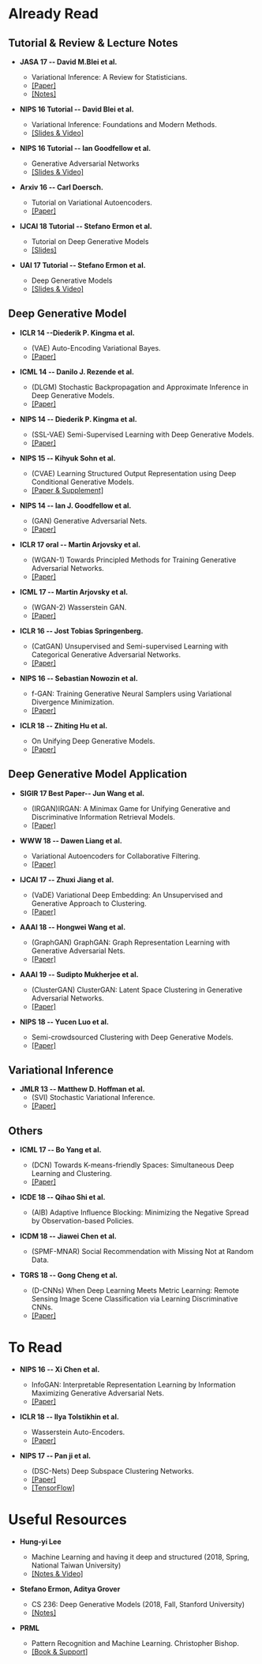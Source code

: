# Already Read

## Tutorial & Review & Lecture Notes 

- **JASA 17 -- David M.Blei et al.**
  - Variational Inference: A Review for Statisticians.    
  - [[Paper]](https://arxiv.org/abs/1601.00670)
  - [[Notes]](https://www.cs.princeton.edu/courses/archive/fall11/cos597C/lectures/variational-inference-i.pdf)

- **NIPS 16 Tutorial -- David Blei et al.**
  - Variational Inference: Foundations and Modern Methods.   
  - [[Slides & Video]](https://nips.cc/Conferences/2016/Schedule?showEvent=6199)

- **NIPS 16 Tutorial -- Ian Goodfellow et al.**
  - Generative Adversarial Networks
  - [[Slides & Video]](https://nips.cc/Conferences/2016/Schedule?showEvent=6202)

- **Arxiv 16 -- Carl Doersch.**
  - Tutorial on Variational Autoencoders.   
  - [[Paper]](https://arxiv.org/abs/1606.05908)

- **IJCAI 18 Tutorial -- Stefano Ermon et al.**
  - Tutorial on Deep Generative Models
  - [[Slides]](https://ermongroup.github.io/generative-models/)
  
- **UAI 17 Tutorial -- Stefano Ermon et al.**
  - Deep Generative Models
  - [[Slides & Video]](http://auai.org/uai2017/tutorials.php)

## Deep Generative Model

- **ICLR 14 --Diederik P. Kingma et al.**
  - (VAE) Auto-Encoding Variational Bayes.   
  - [[Paper]](https://arxiv.org/abs/1312.6114)

- **ICML 14 -- Danilo J. Rezende et al.**
  - (DLGM) Stochastic Backpropagation and Approximate Inference in Deep Generative Models.  
  - [[Paper]](https://arxiv.org/pdf/1401.4082v3.pdf)
  
- **NIPS 14 -- Diederik P. Kingma et al.**
  - (SSL-VAE) Semi-Supervised Learning with Deep Generative Models.   
  - [[Paper]](https://arxiv.org/abs/1406.5298)

- **NIPS 15 -- Kihyuk Sohn et al.**
  - (CVAE) Learning Structured Output Representation using Deep Conditional Generative Models.   
  - [[Paper & Supplement]](http://papers.nips.cc/paper/5775-learning-structured-output-representation-using-deep-conditional)

- **NIPS 14 -- Ian J. Goodfellow et al.**
  - (GAN) Generative Adversarial Nets.   
  - [[Paper]](https://arxiv.org/abs/1406.2661)

- **ICLR 17 oral -- Martin Arjovsky et al.**
  - (WGAN-1) Towards Principled Methods for Training Generative Adversarial Networks.   
  - [[Paper]](https://arxiv.org/abs/1701.04862)

- **ICML 17 -- Martin Arjovsky et al.**
  - (WGAN-2) Wasserstein GAN.   
  - [[Paper]](https://arxiv.org/abs/1701.07875)

- **ICLR 16 -- Jost Tobias Springenberg.**
  - (CatGAN) Unsupervised and Semi-supervised Learning with Categorical Generative Adversarial Networks.
  - [[Paper]](https://arxiv.org/abs/1511.06390)
  
- **NIPS 16 -- Sebastian Nowozin et al.**
  - f-GAN: Training Generative Neural Samplers using Variational Divergence Minimization.
  - [[Paper]](https://arxiv.org/abs/1606.00709)

- **ICLR 18 -- Zhiting Hu et al.**
  - On Unifying Deep Generative Models.
  - [[Paper]](https://arxiv.org/abs/1706.00550)

## Deep Generative Model Application

- **SIGIR 17 Best Paper-- Jun Wang et al.**
  - (IRGAN)IRGAN: A Minimax Game for Unifying Generative and Discriminative Information Retrieval Models.   
  - [[Paper]](https://arxiv.org/abs/1705.10513)

- **WWW 18 -- Dawen Liang et al.**
  - Variational Autoencoders for Collaborative Filtering.   
  - [[Paper]](https://arxiv.org/abs/1802.05814)

- **IJCAI 17 -- Zhuxi Jiang et al.**
  - (VaDE) Variational Deep Embedding: An Unsupervised and Generative Approach to Clustering.
  - [[Paper]](https://arxiv.org/abs/1611.05148)

- **AAAI 18 -- Hongwei Wang et al.**
  - (GraphGAN) GraphGAN: Graph Representation Learning with Generative Adversarial Nets.   
  - [[Paper]](https://arxiv.org/abs/1711.08267)

- **AAAI 19 -- Sudipto Mukherjee et al.**
  - (ClusterGAN) ClusterGAN: Latent Space Clustering in Generative Adversarial Networks.
  - [[Paper]](https://arxiv.org/abs/1809.03627)
  
- **NIPS 18 -- Yucen Luo et al.**
  - Semi-crowdsourced Clustering with Deep Generative Models.
  - [[Paper]](https://arxiv.org/abs/1810.11971?context=cs)
  
## Variational Inference 

- **JMLR 13 -- Matthew D. Hoffman et al.**
  - (SVI) Stochastic Variational Inference.   
  - [[Paper]](http://www.jmlr.org/papers/volume14/hoffman13a/hoffman13a.pdf)

## Others

- **ICML 17 -- Bo Yang et al.**
  - (DCN) Towards K-means-friendly Spaces: Simultaneous Deep Learning and Clustering.   
  - [[Paper]](https://arxiv.org/abs/1610.04794)

- **ICDE 18 -- Qihao Shi et al.**
  - (AIB) Adaptive Influence Blocking: Minimizing the Negative Spread by Observation-based Policies.
  
- **ICDM 18 -- Jiawei Chen et al.**
  - (SPMF-MNAR) Social Recommendation with Missing Not at Random Data.

- **TGRS 18 -- Gong Cheng et al.**
  - (D-CNNs) When Deep Learning Meets Metric Learning: Remote Sensing Image Scene Classification via Learning Discriminative CNNs.   
  - [[Paper]](https://ieeexplore.ieee.org/abstract/document/8252784)
    
# To Read

- **NIPS 16 -- Xi Chen et al.**
  - InfoGAN: Interpretable Representation Learning by Information Maximizing Generative Adversarial Nets.
  - [[Paper]](https://arxiv.org/abs/1606.03657v1)

- **ICLR 18 -- Ilya Tolstikhin et al.**
  - Wasserstein Auto-Encoders.   
  - [[Paper]](https://arxiv.org/abs/1711.01558)


- **NIPS 17 -- Pan ji et al.**
  - (DSC-Nets) Deep Subspace Clustering Networks.   
  - [[Paper]](http://papers.nips.cc/paper/6608-deep-subspace-clustering-networks.pdf)
  - [[TensorFlow]](https://github.com/panji1990/Deep-subspace-clustering-networks) 
 
 # Useful Resources
 
- **Hung-yi Lee**
  - Machine Learning and having it deep and structured (2018, Spring, National Taiwan University)
  - [[Notes & Video]](http://speech.ee.ntu.edu.tw/~tlkagk/courses_MLDS18.html)

- **Stefano Ermon, Aditya Grover**
  - CS 236: Deep Generative Models (2018, Fall, Stanford University)
  - [[Notes]](https://deepgenerativemodels.github.io/)
  
- **PRML**
  - Pattern Recognition and Machine Learning.   Christopher Bishop.
  - [[Book & Support]](https://www.microsoft.com/en-us/research/people/cmbishop/#!prml-book)
